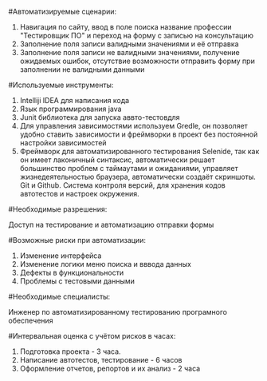 #Автоматизируемые сценарии:

1. Навигация по сайту, ввод в поле поиска название профессии "Тестировщик ПО" и переход на форму с записью на консультацию
2. Заполнение поля записи валидными значениями и её отправка
3. Заполнение поля записи не валидными значениями, получение ожидаемых ошибок, отсутствие возможности отправить форму при заполнении не валидными данными

#Используемые инструменты:

1. Intelliji IDEA для написания кода
2. Язык программирования java
3. Junit библиотека для запуска аввто-тестовдля
4. Для управления зависимостями используем Gredle, он позволяет удобно ставить зависимости и фреймворки в проект без постоянной настройки зависимостей
5. Фреймворк для автоматизированного тестирования Selenide, так как он имеет лаконичный синтаксис, автоматически решает большинство проблем с таймаутами и ожиданиями, управляет жизнедеятельностью браузера, автоматически создаёт скриншоты. Git и Github. Система контроля версий, для хранения кодов автотестов и настроек окружения.

#Необходимые разрешения:

Доступ на тестирование и автоматизацию отправки формы

#Возможные риски при автоматизации:

1. Изменение интерфейса
2. Изменение логики меню поиска и вввода данных
3. Дефекты в функциональности
4. Проблемы с тестовыми данными

#Необходимые специалисты:

Инженер по автоматизированному тестированию програмного обеспечения

#Интервальная оценка с учётом рисков в часах:

1. Подготовка проекта - 3 часа.
2. Написание автотестов, тестирование - 6 часов
3. Оформление отчетов, репортов и их анализ - 2 часа
